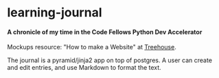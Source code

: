 # learning-journal
#### A chronicle of my time in the Code Fellows Python Dev Accelerator

Mockups resource: "How to make a Website" at [Treehouse](http://teamtreehouse.com).

The journal is a pyramid/jinja2 app on top of postgres. A user can create and edit entries, and use Markdown to format the text.